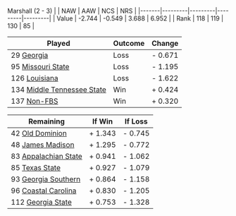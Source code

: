 Marshall (2 - 3)
|       |   NAW   |   AAW   |   NCS   |   NRS   |
|-------|---------|---------|---------|---------|
| Value |  -2.744 |  -0.549 |   3.688 |   6.952 |
| Rank  |     118 |     119 |     130 |      85 |

| Played                    | Outcome    |  Change  |
|---------------------------|------------|----------|
|  29 [Georgia               ](Georgia.md)| Loss       | -  0.671 |
|  95 [Missouri State        ](MissouriState.md)| Loss       | -  1.195 |
| 126 [Louisiana             ](Louisiana.md)| Loss       | -  1.622 |
| 134 [Middle Tennessee State](MiddleTennesseeState.md)| Win        | +  0.424 |
| 137 [Non-FBS               ](NonFBS.md)| Win        | +  0.320 |

| Remaining                 |  If Win  |  If Loss |
|---------------------------|----------|----------|
|  42 [Old Dominion          ](OldDominion.md)| +  1.343 | -  0.745 |
|  48 [James Madison         ](JamesMadison.md)| +  1.295 | -  0.772 |
|  83 [Appalachian State     ](AppalachianState.md)| +  0.941 | -  1.062 |
|  85 [Texas State           ](TexasState.md)| +  0.927 | -  1.079 |
|  93 [Georgia Southern      ](GeorgiaSouthern.md)| +  0.864 | -  1.158 |
|  96 [Coastal Carolina      ](CoastalCarolina.md)| +  0.830 | -  1.205 |
| 112 [Georgia State         ](GeorgiaState.md)| +  0.753 | -  1.328 |


